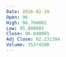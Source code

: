 ```yaml
---
Date: 2016-02-19
Open: 96
High: 96.760002
Low: 95.800003
Close: 96.040001
Adj Close: 92.231384
Volume: 35374200
---
```

